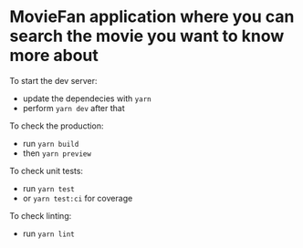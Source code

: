 # MovieFan application where you can search the movie you want to know more about

To start the dev server:

- update the dependecies with `yarn`
- perform `yarn dev` after that

To check the production:

- run `yarn build`
- then `yarn preview`

To check unit tests:

- run `yarn test`
- or `yarn test:ci` for coverage

To check linting:

- run `yarn lint`
